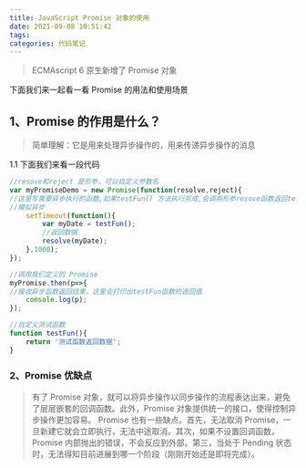 ```yaml
---
title: JavaScript Promise 对象的使用
date: 2021-09-08 10:51:42
tags:
categories: 代码笔记
---
```



> ECMAscript 6 原生新增了 Promise 对象

下面我们来一起看一看 Promise 的用法和使用场景

## 1、Promise 的作用是什么？
> 简单理解：它是用来处理异步操作的，用来传递异步操作的消息

<!-- more -->

1.1 下面我们来看一段代码
```javascript
//resove和reject 是形参，可以自定义参数名
var myPromiseDemo = new Promise(function(resolve,reject){
//这里写需要异步执行的函数,如果testFun() 方法执行完成,会调用形参resove函数返回testFun 返回结果，否则调用reject函数
//模拟异步
	setTimeout(function(){
		var myDate = testFun();
		//返回数据
		resolve(myDate);
	},1000);
});

//调用我们定义的 Promise
myPromise.then(p=>{
//接收异步函数返回结果，这里会打印出testFun函数的返回值
	console.log(p);
});

//自定义测试函数
function testFun(){
	return '测试函数返回数据';
}
```


### 2、Promise 优缺点
> 有了 Promise 对象，就可以将异步操作以同步操作的流程表达出来，避免了层层嵌套的回调函数。此外，Promise 对象提供统一的接口，使得控制异步操作更加容易。
Promise 也有一些缺点。首先，无法取消 Promise，一旦新建它就会立即执行，无法中途取消。其次，如果不设置回调函数，Promise 内部抛出的错误，不会反应到外部。第三，当处于 Pending 状态时，无法得知目前进展到哪一个阶段（刚刚开始还是即将完成）。